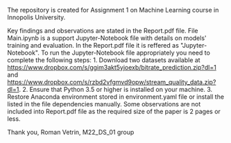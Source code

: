 The repository is created for Assignment 1 on Machine Learning course in Innopolis University.

Key findings and observations are stated in the Report.pdf file. File Main.ipynb is a support Jupyter-Notebook file with details on models' training and evaluation. In the Report.pdf file it is reffered as "Jupyter-Notebook". To run the Jupyter-Notebook file appropriately you need to complete the following steps:
    1. Download two datasets available at https://www.dropbox.com/s/ggim3akt5yjoexb/bitrate_prediction.zip?dl=1 and https://www.dropbox.com/s/rzbd2vfgmvd9opw/stream_quality_data.zip?dl=1.
    2. Ensure that Python 3.5 or higher is installed on your machine.
    3. Restore Anaconda environment stored in environment.yaml file or install the listed in the file dependencies manually.
Some observations are not included into Report.pdf file as the required size of the paper is 2 pages or less.

Thank you,
Roman Vetrin, M22_DS_01 group
